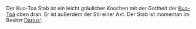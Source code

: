 Der Kuo-Toa Stab ist ein leicht gräulicher Knochen mit der Gottheit der [Kuo-Toa](Kuo-Toa) oben dran. Er ist außerdem der Stil einer Axt. Der Stab ist momentan im Besitzt [Darius'](../Timelines/Party/Darius.md).